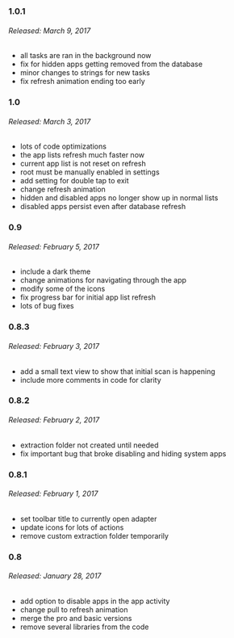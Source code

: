 ### 1.0.1
###### Released: March 9, 2017
* all tasks are ran in the background now
* fix for hidden apps getting removed from the database
* minor changes to strings for new tasks
* fix refresh animation ending too early

### 1.0
###### Released: March 3, 2017
* lots of code optimizations
* the app lists refresh much faster now
* current app list is not reset on refresh
* root must be manually enabled in settings
* add setting for double tap to exit
* change refresh animation
* hidden and disabled apps no longer show up in normal lists
* disabled apps persist even after database refresh

### 0.9
###### Released: February 5, 2017
* include a dark theme
* change animations for navigating through the app
* modify some of the icons
* fix progress bar for initial app list refresh
* lots of bug fixes

### 0.8.3
###### Released: February 3, 2017
* add a small text view to show that initial scan is happening
* include more comments in code for clarity

### 0.8.2
###### Released: February 2, 2017
* extraction folder not created until needed
* fix important bug that broke disabling and hiding system apps

### 0.8.1
###### Released: February 1, 2017
* set toolbar title to currently open adapter
* update icons for lots of actions
* remove custom extraction folder temporarily

### 0.8
###### Released: January 28, 2017
* add option to disable apps in the app activity
* change pull to refresh animation
* merge the pro and basic versions
* remove several libraries from the code